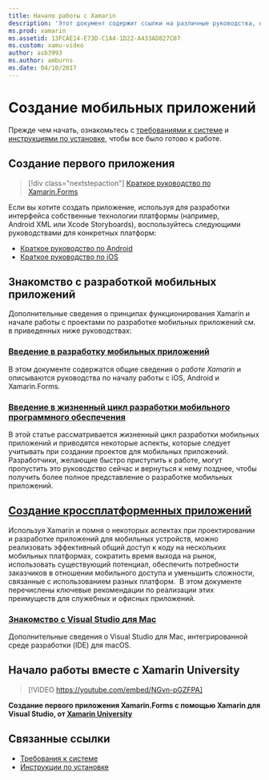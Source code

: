```yaml
---
title: Начало работы с Xamarin
description: 'Этот документ содержит ссылки на различные руководства, описывающие начало разработки Xamarin.Mac. Указанные в нем материалы посвящены созданию первого приложения, знакомству с разработкой мобильных приложений и обучению с помощью Xamarin University.'
ms.prod: xamarin
ms.assetid: 13FCAE14-E73D-C1A4-1D22-A433AD827C07
ms.custom: xamu-video
author: asb3993
ms.author: amburns
ms.date: 04/10/2017
---
```


# <a name="building-mobile-apps"></a>Создание мобильных приложений

Прежде чем начать, ознакомьтесь с [требованиями к системе](requirements.md) и [инструкциями по установке](~/get-started/installation/index.md), чтобы все было готово к работе.

## <a name="build-your-first-app"></a>Создание первого приложения

> [!div class="nextstepaction"]
> [Краткое руководство по Xamarin.Forms](~/get-started/quickstarts/single-page.md)

Если вы хотите создать приложение, используя для разработки интерфейса собственные технологии платформы (например, Android XML или Xcode Storyboards), воспользуйтесь следующими руководствами для конкретных платформ:

- [Краткое руководство по Android](~/android/get-started/hello-android/hello-android-quickstart.md)
- [Краткое руководство по iOS](~/ios/get-started/hello-ios/hello-ios-quickstart.md)

## <a name="getting-started-with-mobile-development"></a>Знакомство с разработкой мобильных приложений

Дополнительные сведения о принципах функционирования Xamarin и начале работы с проектами по разработке мобильных приложений см. в приведенных ниже руководствах:

### <a name="introduction-to-mobile-developmentcross-platformget-startedintroduction-to-mobile-developmentmd"></a>[Введение в разработку мобильных приложений](~/cross-platform/get-started/introduction-to-mobile-development.md)

В этом документе содержатся общие сведения о *работе Xamarin* и описываются руководства по началу работы с iOS, Android и Xamarin.Forms.

### <a name="introduction-to-the-mobile-software-development-lifecyclecross-platformget-startedintroduction-to-mobile-sdlcmd"></a>[Введение в жизненный цикл разработки мобильного программного обеспечения](~/cross-platform/get-started/introduction-to-mobile-sdlc.md)

В этой статье рассматривается жизненный цикл разработки мобильных приложений и приводятся некоторые аспекты, которые следует учитывать при создании проектов для мобильных приложений. Разработчики, желающие быстро приступить к работе, могут пропустить это руководство сейчас и вернуться к нему позднее, чтобы получить более полное представление о разработке мобильных приложений.

## <a name="building-cross-platform-applicationscross-platformapp-fundamentalsbuilding-cross-platform-applicationsindexmd"></a>[Создание кроссплатформенных приложений](~/cross-platform/app-fundamentals/building-cross-platform-applications/index.md)

Используя Xamarin и помня о некоторых аспектах при проектировании и разработке приложений для мобильных устройств, можно реализовать эффективный общий доступ к коду на нескольких мобильных платформах, сократить время выхода на рынок, использовать существующий потенциал, обеспечить потребности заказчиков в отношении мобильного доступа и уменьшить сложности, связанные с использованием разных платформ. &nbsp;В этом документе перечислены ключевые рекомендации по реализации этих преимуществ для служебных и офисных приложений.

### <a name="introducing-visual-studio-for-machttpsdocsmicrosoftcomvisualstudiomac"></a>[Знакомство с Visual Studio для Mac](https://docs.microsoft.com/visualstudio/mac/)

Дополнительные сведения о Visual Studio для Mac, интегрированной среде разработки (IDE) для macOS.

## <a name="get-started-with-xamarin-university"></a>Начало работы вместе с Xamarin University

> [!VIDEO https://youtube.com/embed/NGvn-pGZFPA]

**Создание первого приложения Xamarin.Forms с помощью Xamarin для Visual Studio, от [Xamarin University](https://university.xamarin.com)**

## <a name="related-links"></a>Связанные ссылки

- [Требования к системе](requirements.md)
- [Инструкции по установке](~/get-started/installation/index.md)

